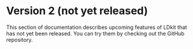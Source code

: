 # Version 2 (not yet released)

This section of documentation describes upcoming features of LDkit that has not
yet been released. You can try them by checking out the GitHub repository.
